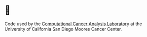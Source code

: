 # 🦀

Code used by the [Computational Cancer Analysis Laboratory](https://ucsdccal.com) at the University of California San Diego Moores Cancer Center.
